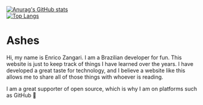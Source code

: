 

<!--
**yellowninja38/yellowninja38** is a ✨ _special_ ✨ repository because its `README.md` (this file) appears on your GitHub profile.

Here are some ideas to get you started:

- 🔭 I’m currently working on ...
- 🌱 I’m currently learning ...
- 👯 I’m looking to collaborate on ...
- 🤔 I’m looking for help with ...
- 💬 Ask me about ...
- 📫 How to reach me: ...
- 😄 Pronouns: ...
- ⚡ Fun fact: ...
-->

[![Anurag's GitHub stats](https://github-readme-stats.vercel.app/api?username=yellowninja38&theme=onedark)](https://github.com/anuraghazra/github-readme-stats)<br>
[![Top Langs](https://github-readme-stats.vercel.app/api/top-langs/?username=yellowninja38&layout=compact)](https://github.com/anuraghazra/github-readme-stats)

<h1>Ashes</h1>

<p>Hi, my name is Enrico Zangari. I am a Brazilian developer for fun. This website is just to keep track of things I have learned over the years. I have developed a great taste for technology, and I believe a website like this allows me to share all of those things with whoever is reading.</p>

<p>I am a great supporter of open source, which is why I am on platforms such as GitHub 🥳</p>


